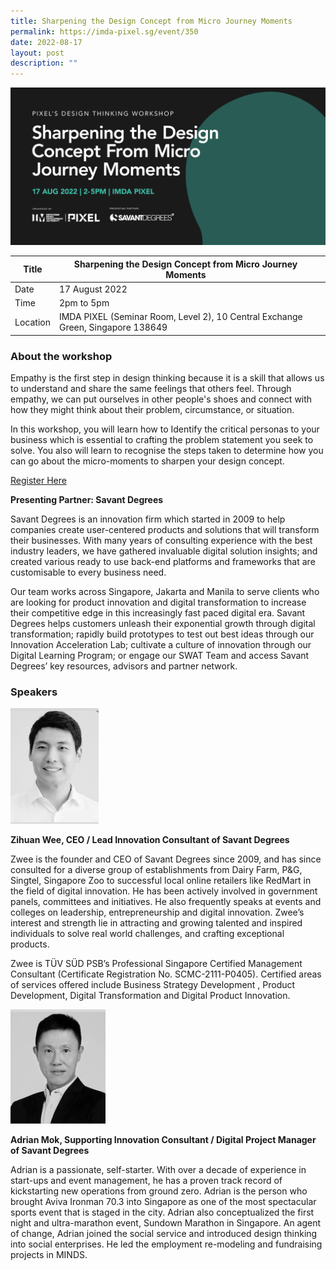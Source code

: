 ```yaml
---
title: Sharpening the Design Concept from Micro Journey Moments
permalink: https://imda-pixel.sg/event/350
date: 2022-08-17
layout: post
description: ""
---
```

![Alt text for image on Isomer site](/images/design-thinking/17augdt.png)

| Title | Sharpening the Design Concept from Micro Journey Moments | | 
| -------- | -------- | --------| 
| Date  | 17 August 2022  | 
| Time  | 2pm to 5pm  |
| Location  | IMDA PIXEL (Seminar Room, Level 2), 10 Central Exchange Green, Singapore 138649 |

### About the workshop 

Empathy is the first step in design thinking because it is a skill that allows us to understand and share the same feelings that others feel. Through empathy, we can put ourselves in other people's shoes and connect with how they might think about their problem, circumstance, or situation.

In this workshop, you will learn how to Identify the critical personas to your business which is essential to crafting the problem statement you seek to solve. You also will learn to recognise the steps taken to determine how you can go about the micro-moments to sharpen your design concept.

[Register Here](https://imda-pixel.sg/event/350)

**Presenting Partner: Savant Degrees**

Savant Degrees is an innovation firm which started in 2009 to help companies create user-centered products and solutions that will transform their businesses. With many years of consulting experience with the best industry leaders, we have gathered invaluable digital solution insights; and created various ready to use back-end platforms and frameworks that are customisable to every business need.

Our team works across Singapore, Jakarta and Manila to serve clients who are looking for product innovation and digital transformation to increase their competitive edge in this increasingly fast paced digital era. Savant Degrees helps customers unleash their exponential growth through digital transformation; rapidly build prototypes to test out best ideas through our Innovation Acceleration Lab; cultivate a culture of innovation through our Digital Learning Program; or engage our SWAT Team and access Savant Degrees’ key resources, advisors and partner network.

### Speakers 

![Alt text for image on Isomer site](/images/design-thinking/zwbnw.png) 

**Zihuan Wee, CEO / Lead Innovation Consultant of Savant Degrees**

Zwee is the founder and CEO of Savant Degrees since 2009, and has since consulted for a diverse group of establishments from Dairy Farm, P&G, Singtel, Singapore Zoo to successful local online retailers like RedMart in the field of digital innovation. He has been actively involved in government panels, committees and initiatives. He also frequently speaks at events and colleges on leadership, entrepreneurship and digital innovation. Zwee’s interest and strength lie in attracting and growing talented and inspired individuals to solve real world challenges, and crafting exceptional products.

Zwee is TÜV SÜD PSB’s Professional Singapore Certified Management Consultant (Certificate Registration No. SCMC-2111-P0405). Certified areas of services offered include Business Strategy Development , Product Development, Digital Transformation and Digital Product Innovation. 

![Alt text for image on Isomer site](/images/design-thinking/abnw.png) 

**Adrian Mok, Supporting Innovation Consultant / Digital Project Manager of Savant Degrees**

Adrian is a passionate, self-starter. With over a decade of experience in start-ups and event management, he has a proven track record of kickstarting new operations from ground zero. Adrian is the person who brought Aviva Ironman 70.3 into Singapore as one of the most spectacular sports event that is staged in the city. Adrian also conceptualized the first night and ultra-marathon event, Sundown Marathon in Singapore. An agent of change, Adrian joined the social service and introduced design thinking into social enterprises. He led the employment re-modeling and fundraising projects in MINDS.  
